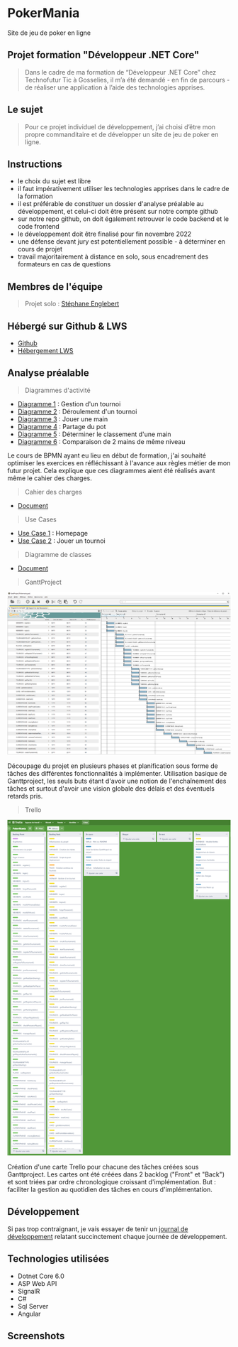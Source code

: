 # PokerMania

Site de jeu de poker en ligne

## Projet formation "Développeur .NET Core"

> Dans le cadre de ma formation de “Développeur .NET Core” chez Technofutur Tic à Gosselies, il
> m’a été demandé - en fin de parcours - de réaliser une application à l’aide des technologies
> apprises.

## Le sujet

> Pour ce projet individuel de développement, j’ai choisi d’être mon propre commanditaire et de
> développer un site de jeu de poker en ligne.

## Instructions

- le choix du sujet est libre
- il faut impérativement utiliser les technologies apprises dans le cadre de la formation
- il est préférable de constituer un dossier d'analyse préalable au développement, et celui-ci doit être présent sur notre compte github
- sur notre repo github, on doit également retrouver le code backend et le code frontend
- le développement doit être finalisé pour fin novembre 2022
- une défense devant jury est potentiellement possible - à déterminer en cours de projet
- travail majoritairement à distance en solo, sous encadrement des formateurs en cas de questions

## Membres de l'équipe

> Projet solo : [Stéphane Englebert](https://github.com/stephane-englebert)

## Hébergé sur Github & LWS

- [Github](https://github.com/stephane-englebert/PokerMania.git/)
- [Hébergement LWS](https://pokermania.site/)

## Analyse préalable

> Diagrammes d'activité

- [Diagramme 1](https://github.com/stephane-englebert/PokerMania/blob/main/project-doc/analyse/DIAG_ACTIVITE_1_tournoi_pokermania.png) : Gestion d'un tournoi
- [Diagramme 2](https://github.com/stephane-englebert/PokerMania/blob/main/project-doc/analyse/DIAG_ACTIVITE_2_deroulement_tournoi.png) : Déroulement d'un tournoi
- [Diagramme 3](https://github.com/stephane-englebert/PokerMania/blob/main/project-doc/analyse/DIAG_ACTIVITE_3_jouer_main.png) : Jouer une main
- [Diagramme 4](https://github.com/stephane-englebert/PokerMania/blob/main/project-doc/analyse/DIAG_ACTIVITE_4_partage_pot.png) : Partage du pot
- [Diagramme 5](https://github.com/stephane-englebert/PokerMania/blob/main/project-doc/analyse/DIAG_ACTIVITE_5_classement_main.png) : Déterminer le classement d'une main
- [Diagramme 6](https://github.com/stephane-englebert/PokerMania/blob/main/project-doc/analyse/DIAG_ACTIVITE_6_comparaison_mains_meme_niveau.png) : Comparaison de 2 mains de même niveau

Le cours de BPMN ayant eu lieu en début de formation, j'ai souhaité optimiser les exercices en réfléchissant à l'avance aux règles métier de mon futur projet. Cela explique que ces diagrammes aient été réalisés avant même le cahier des charges.

> Cahier des charges

- [Document](https://github.com/stephane-englebert/PokerMania/blob/main/project-doc/analyse/cahier_des_charges.pdf)

> Use Cases

- [Use Case 1](https://github.com/stephane-englebert/PokerMania/blob/main/project-doc/analyse/USE_CASE_1_pokermania_home.pdf) : Homepage
- [Use Case 2](https://github.com/stephane-englebert/PokerMania/blob/main/project-doc/analyse/USE_CASE_2_jouer_tournoi.pdf) : Jouer un tournoi

> Diagramme de classes

- [Document](https://github.com/stephane-englebert/PokerMania/blob/main/project-doc/analyse/DIAG_CLASSES.pdf)

> GanttProject

![Partie de ma planification sous Ganttproject](https://github.com/stephane-englebert/PokerMania/blob/main/project-doc/analyse/ganttproject.png)

Découpage du projet en plusieurs phases et planification sous forme de tâches des différentes fonctionnalités à implémenter. Utilisation basique de Ganttproject, les seuls buts étant d'avoir une notion de l'enchaînement des tâches et surtout d'avoir une vision globale des délais et des éventuels retards pris.

> Trello

![Vue d'ensemble des cartes Trello de début de projet](https://github.com/stephane-englebert/PokerMania/blob/main/project-doc/analyse/trello.png)

Création d'une carte Trello pour chacune des tâches créées sous Ganttproject. Les cartes ont été créées dans 2 backlog ("Front" et "Back") et sont triées par ordre chronologique croissant d'implémentation. But : faciliter la gestion au quotidien des tâches en cours d'implémentation.

## Développement

Si pas trop contraignant, je vais essayer de tenir un [journal de développement](https://github.com/stephane-englebert/PokerMania/JOURNAL.md) relatant succinctement chaque journée de développement.

## Technologies utilisées

- Dotnet Core 6.0
- ASP Web API
- SignalR
- C#
- Sql Server
- Angular

## Screenshots
